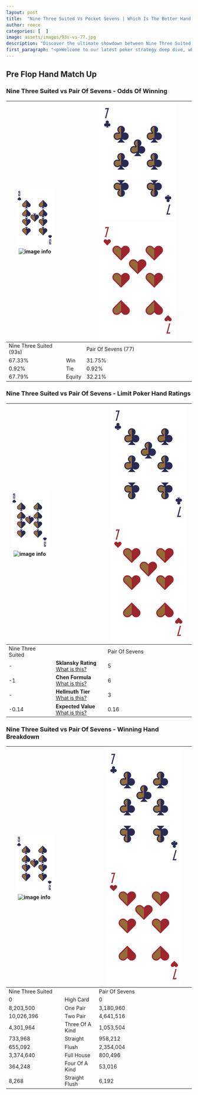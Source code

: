 ```yaml
---
layout: post
title:  "Nine Three Suited Vs Pocket Sevens | Which Is The Better Hand In Poker? A Complete Guide"
author: reece
categories: [  ]
image: assets/images/93s-vs-77.jpg
description: "Discover the ultimate showdown between Nine Three Suited and Pair Of Sevens in poker! Uncover the odds, strategies, and scenarios where one hand triumphs over the other. Get ready to up your poker game with this thrilling analysis."
first_paragraph: "<p>Welcome to our latest poker strategy deep dive, where we're pitting two distinct hands against each other in a high-stakes showdown: Nine Three Suited vs Pair Of Sevens.</p><p>In the dynamic world of poker, every decision counts, and knowing which hand holds the upper hand is key to your success at the table.</p><p>In this article, we'll dissect these two hands, explore the scenarios where one dominates the other, and equip you with the knowledge to make strategic choices that can tip the odds in your favor.</p><p>Get ready to unravel the intriguing dynamics of these poker hands and elevate your game to new heights.</p>"
---
```




[comment]: # (sp0)

## Pre Flop Hand Match Up

<div class="table hand-ratings" markdown="1"> 



### Nine Three Suited vs Pair Of Sevens - Odds Of Winning


    
| ![image info](assets/images/hand1/9.png) ![image info](assets/images/hand1/3s.png) |  | ![image info](assets/images/hand2/7.png) ![image info](assets/images/hand2/7o.png) |
| -------- | -------- | -------- |
| Nine Three Suited (93s) |  | Pair Of Sevens (77) |
| 67.33% | Win | 31.75% |
| 0.92% | Tie | 0.92% |
| 67.79% | Equity | 32.21% |




[comment]: # (sp1)



### Nine Three Suited vs Pair Of Sevens - Limit Poker Hand Ratings


    
| ![image info](assets/images/hand1/9.png) ![image info](assets/images/hand1/3s.png) |  | ![image info](assets/images/hand2/7.png) ![image info](assets/images/hand2/7o.png) |
| -------- | -------- | -------- |
| Nine Three Suited |  | Pair Of Sevens |
| - | **Sklansky Rating** [What is this?](/sklansky-rating-explained) | 5 |
| -1 | **Chen Formula** [What is this?](/chen-formula-explained) | 6 |
| - | **Hellmuth Tier** [What is this?](/Hellmuth-tier-explained) | 3 |
| -0.14 | **Expected Value** [What is this?](/expected-value-explained) | 0.16 |




[comment]: # (sp2)



### Nine Three Suited vs Pair Of Sevens - Winning Hand Breakdown


    
| ![image info](assets/images/hand1/9.png) ![image info](assets/images/hand1/3s.png) |  | ![image info](assets/images/hand2/7.png) ![image info](assets/images/hand2/7o.png) |
| -------- | -------- | -------- |
| Nine Three Suited |  | Pair Of Sevens |
| 0 | High Card | 0 |
| 8,203,500 | One Pair | 3,180,960 |
| 10,026,396 | Two Pair | 4,641,516 |
| 4,301,964 | Three Of A Kind | 1,053,504 |
| 733,968 | Straight | 958,212 |
| 655,092 | Flush | 2,354,004 |
| 3,374,640 | Full House | 800,496 |
| 364,248 | Four Of A Kind | 53,016 |
| 8,268 | Straight Flush | 6,192 |




[comment]: # (sp3)



</div>

[comment]: # (sp4)



[comment]: # (sp5)

